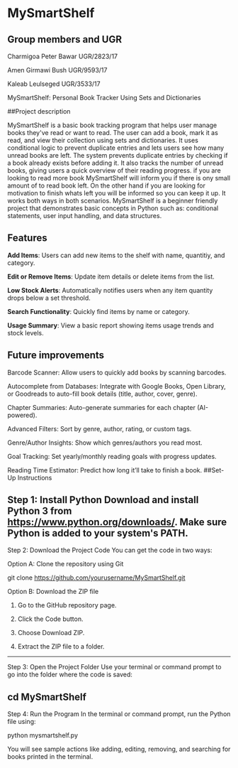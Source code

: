 # MySmartShelf

## Group members and UGR

Charmigoa Peter Bawar      UGR/2823/17

Amen Girmawi Bush          UGR/9593/17

Kaleab Leulseged           UGR/3533/17




MySmartShelf: Personal Book Tracker Using Sets and Dictionaries

##Project description

MySmartShelf is a basic book tracking program that helps user manage books they've read or want to read.
The user can add a book, mark it as read, and view their collection using sets and dictionaries.
It uses conditional logic to prevent duplicate entries and lets users see how many unread books are left.
The system prevents duplicate entries by checking if a book already exists before adding it.
It also tracks the number of unread books, giving users a quick overview of their reading progress.
if you are looking to read more book MySmartShelf will inform you if there is ony small amount of to read book left.
On the other hand if you are looking for motivation to finish whats left you will be informed so you can keep it up.
It works both ways in both scenarios.
MySmartShelf is a beginner friendly project that demonstrates basic concepts in Python such as:
conditional statements, user input handling, and data structures.

## Features

**Add Items**: Users can add new items to the shelf with name, quantitiy, and category.

**Edit or Remove Items**: Update item details or delete items from the list.

**Low Stock Alerts**: Automatically notifies users when any item quantity drops below a set threshold.

**Search Functionality**: Quickly find items by name or category.

**Usage Summary**: View a basic report showing items usage trends and stock levels.

## Future improvements 

Barcode Scanner: Allow users to quickly add books by scanning barcodes.

Autocomplete from Databases: Integrate with Google Books, Open Library, or Goodreads to auto-fill book details (title, author, cover, genre).

Chapter Summaries: Auto-generate summaries for each chapter (AI-powered).

Advanced Filters: Sort by genre, author, rating, or custom tags.

Genre/Author Insights: Show which genres/authors you read most.

Goal Tracking: Set yearly/monthly reading goals with progress updates.

Reading Time Estimator: Predict how long it’ll take to finish a book.
##Set-Up Instructions 

Step 1: Install Python
Download and install Python 3 from https://www.python.org/downloads/.
Make sure Python is added to your system's PATH.
---
Step 2: Download the Project Code
You can get the code in two ways:

Option A: Clone the repository using Git

git clone https://github.com/yourusername/MySmartShelf.git

Option B: Download the ZIP file

1. Go to the GitHub repository page.

2. Click the Code button.

3. Choose Download ZIP.

4. Extract the ZIP file to a folder.

---

Step 3: Open the Project Folder
Use your terminal or command prompt to go into the folder where the code is saved:

cd MySmartShelf
---

Step 4: Run the Program
In the terminal or command prompt, run the Python file using:

python mysmartshelf.py

You will see sample actions like adding, editing, removing, and searching for books printed in the terminal.

